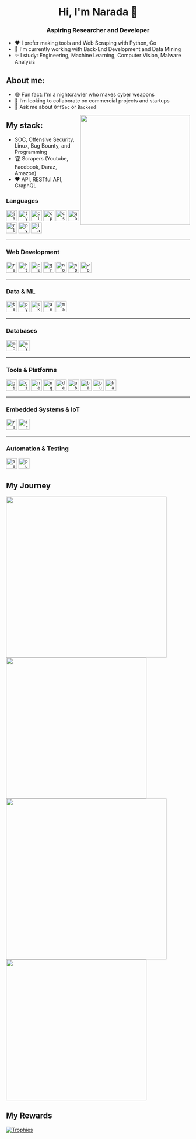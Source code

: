 <!--
**naradashen/naradashen** is a ✨ _special_ ✨ repository because its `README.md` (this file) appears on your GitHub profile.

Here are some ideas to get you started:

- 🔭 I’m currently working on ...
- 🌱 I’m currently learning ...
- 👯 I’m looking to collaborate on ...
- 🤔 I’m looking for help with ...
- 💬 Ask me about ...
- 📫 How to reach me: ...
- 😄 Pronouns: ...
- ⚡ Fun fact: ...
-->

<h1 align="center">Hi, I'm Narada 👋 </h1>
<h3 align="center">Aspiring Researcher and Developer </h3>

- ❤️ I prefer making tools and Web Scraping with Python, Go
- 🤔 I'm currently working with Back-End Development and Data Mining
- ✨ I study: Engineering, Machine Learning, Computer Vision, Malware Analysis



## About me:
- 😄 Fun fact: I'm a nightcrawler who makes cyber weapons
- 🔭 I’m looking to collaborate on commercial projects and startups
- 💬 Ask me about `OffSec` or `Backend`

<img align="right" src="https://octodex.github.com/images/welcometocat.png" width="300">

## My stack:
- SOC, Offensive Security, Linux, Bug Bounty, and Programming
- 🏆 Scrapers (Youtube, Facebook, Daraz, Amazon)
- ❤️ API, RESTful API, GraphQL

<div align="left">
  <!-- Languages -->
  <h3>Languages</h3>
  <code><img src="https://cdn.jsdelivr.net/gh/devicons/devicon/icons/javascript/javascript-original.svg" height="30" alt="javascript logo"  /></code>
  <code><img src="https://cdn.jsdelivr.net/gh/devicons/devicon/icons/typescript/typescript-original.svg" height="30" alt="typescript logo"  /></code>
  <code><img src="https://skillicons.dev/icons?i=c" height="30" alt="c logo"  /></code>
  <code><img src="https://skillicons.dev/icons?i=cpp" height="30" alt="cpp logo"  /></code>
  <code><img src="https://skillicons.dev/icons?i=cs" height="30" alt="csharp logo"  /></code>
  <code><img src="https://skillicons.dev/icons?i=golang" height="30" alt="golang logo"  /></code>
  <code><img src="https://skillicons.dev/icons?i=r" height="30" alt="r logo"  /></code>
  <code><img src="https://skillicons.dev/icons?i=python" height="30" alt="python logo"  /></code>
  <code><img src="https://skillicons.dev/icons?i=latex" height="30" alt="latex logo"  /></code>
</div>

<hr>

<div align="left">
  <!-- Web Development -->
  <h3>Web Development</h3>
  <code><img src="https://cdn.jsdelivr.net/gh/devicons/devicon/icons/react/react-original.svg" height="30" alt="react logo"  /></code>
  <code><img src="https://cdn.jsdelivr.net/gh/devicons/devicon/icons/html5/html5-original.svg" height="30" alt="html5 logo"  /></code>
  <code><img src="https://cdn.jsdelivr.net/gh/devicons/devicon/icons/css3/css3-original.svg" height="30" alt="css3 logo"  /></code>
  <code><img src="https://cdn.jsdelivr.net/gh/devicons/devicon/icons/graphql/graphql-plain.svg" height="30" alt="graphql logo"  /></code>
  <code><img src="https://cdn.jsdelivr.net/gh/devicons/devicon/icons/nodejs/nodejs-original.svg" height="30" alt="nodejs logo"  /></code>
  <code><img src="https://cdn.jsdelivr.net/gh/devicons/devicon/icons/npm/npm-original-wordmark.svg" height="30" alt="npm logo"  /></code>
  <code><img src="https://skillicons.dev/icons?i=wordpress" height="30" alt="wordpress logo"  /></code>
</div>

<hr>

<div align="left">
  <!-- Data & ML -->
  <h3>Data & ML</h3>
  <code><img src="https://skillicons.dev/icons?i=tensorflow" height="30" alt="tensorflow logo"  /></code>
  <code><img src="https://skillicons.dev/icons?i=pytorch" height="30" alt="pytorch logo"  /></code>
  <code><img src="https://skillicons.dev/icons?i=sklearn" height="30" alt="sklearn logo"  /></code>
  <code><img src="https://skillicons.dev/icons?i=anaconda" height="30" alt="anaconda logo"  /></code>
  <code><img src="https://skillicons.dev/icons?i=matlab" height="30" alt="matlab logo"  /></code>
</div>

<hr>

<div align="left">
  <!-- Databases -->
  <h3>Databases</h3>
  <code><img src="https://cdn.jsdelivr.net/gh/devicons/devicon/icons/mongodb/mongodb-original.svg" height="30" alt="mongodb logo"  /></code>
  <code><img src="https://skillicons.dev/icons?i=mysql" height="30" alt="mysql logo"  /></code>
</div>

<hr>

<div align="left">
  <!-- Tools & Platforms -->
  <h3>Tools & Platforms</h3>
  <code><img src="https://skillicons.dev/icons?i=git" height="30" alt="git logo"  /></code>
  <code><img src="https://skillicons.dev/icons?i=github" height="30" alt="github logo"  /></code>
  <code><img src="https://skillicons.dev/icons?i=neovim" height="30" alt="neovim logo"  /></code>
  <code><img src="https://cdn.jsdelivr.net/gh/devicons/devicon/icons/nginx/nginx-original.svg" height="30" alt="nginx logo"  /></code>
  <code><img src="https://cdn.jsdelivr.net/gh/devicons/devicon/icons/debian/debian-original.svg" height="30" alt="debian logo"  /></code>
  <code><img src="https://cdn.jsdelivr.net/gh/devicons/devicon/icons/ubuntu/ubuntu-plain.svg" height="30" alt="ubuntu logo"  /></code>
  <code><img src="https://cdn.jsdelivr.net/gh/devicons/devicon/icons/bash/bash-original.svg" height="30" alt="bash logo"  /></code>
  <code><img src="https://www.kindpng.com/picc/m/206-2064380_burp-suite-icon-png-transparent-png.png" height="30" alt="burp logo"  /></code>
  <code><img src="https://www.kali.org/images/kali-dragon-icon.svg" height="30" alt="kali logo"  /></code>
</div>

<hr>

<div align="left">
  <!-- Embedded Systems & IoT -->
  <h3>Embedded Systems & IoT</h3>
  <code><img src="https://cdn.jsdelivr.net/gh/devicons/devicon/icons/raspberrypi/raspberrypi-original.svg" height="30" alt="raspberrypi logo"  /></code>
  <code><img src="https://cdn.jsdelivr.net/gh/devicons/devicon/icons/arduino/arduino-original.svg" height="30" alt="arduino logo"  /></code>
</div>

<hr>

<div align="left">
  <!-- Automation & Testing -->
  <h3>Automation & Testing</h3>
  <code><img src="https://skillicons.dev/icons?i=selenium" height="30" alt="selenium logo"  /></code>
  <code><img src="https://www.vectorlogo.zone/logos/pptrdev/pptrdev-icon.svg" height="30" alt="puppeteer logo"  /></code>
</div>


## My Journey
<div>
  <img width="440px" src="https://github-readme-stats.vercel.app/api?username=naradashen&show_icons=true&theme=tokyonight">
  <img width="385px" src="https://github-readme-stats.vercel.app/api/top-langs/?username=naradashen&hide_progress=true&theme=tokyonight" />
  <img width="440px" src="https://github-readme-activity-graph.vercel.app/graph?username=naradashen&theme=github">
  <img width="385px" src="https://github-readme-streak-stats.herokuapp.com/?user=naradashen&theme=tokyonight" />
</div>

## My Rewards
[![Trophies](https://github-profile-trophy.vercel.app/?username=naradashen&theme=tokyonight)](https://github.com/ryo-ma/github-profile-trophy)
